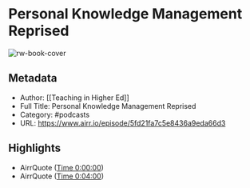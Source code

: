 # Personal Knowledge Management Reprised

![rw-book-cover](https://feeds.podcastmirror.com/~images/1124841582728068.jpeg)

## Metadata
- Author: [[Teaching in Higher Ed]]
- Full Title: Personal Knowledge Management Reprised
- Category: #podcasts
- URL: https://www.airr.io/episode/5fd21fa7c5e8436a9eda66d3

## Highlights
- AirrQuote ([Time 0:00:00](https://www.airr.io/quote/5fd253fdc823b2f312919c0f))
- AirrQuote ([Time 0:04:00](https://www.airr.io/quote/5fd253e8c823b26853919c0d))
